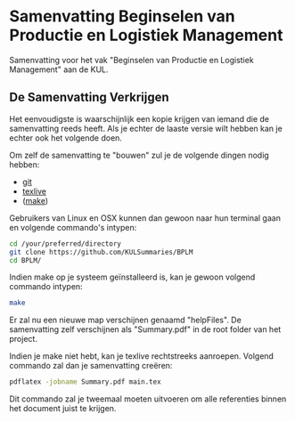 # Samenvatting Beginselen van Productie en Logistiek Management

Samenvatting voor het vak "Beginselen van Productie en Logistiek Management" aan de KUL.

## De Samenvatting Verkrijgen
Het eenvoudigste is waarschijnlijk een kopie krijgen van iemand die de samenvatting reeds heeft. Als je echter de laaste versie wilt hebben kan je echter ook het volgende doen.

Om zelf de samenvatting te "bouwen" zul je de volgende dingen nodig hebben:
* [git](http://www.git-scm.com/)
* [texlive](https://www.tug.org/texlive/)
* ([make](https://www.gnu.org/software/make/))

Gebruikers van Linux en OSX kunnen dan gewoon naar hun terminal gaan en volgende commando's intypen:

``` bash
cd /your/preferred/directory
git clone https://github.com/KULSummaries/BPLM
cd BPLM/
```

Indien make op je systeem geïnstalleerd is, kan je gewoon volgend commando intypen:
```bash
make
```

Er zal nu een nieuwe map verschijnen genaamd "helpFiles". De samenvatting zelf verschijnen als "Summary.pdf" in de root folder van het project.

Indien je make niet hebt, kan je texlive rechtstreeks aanroepen. Volgend commando zal dan je samenvatting creëren:
``` bash
pdflatex -jobname Summary.pdf main.tex
```

Dit commando zal je tweemaal moeten uitvoeren om alle referenties binnen het document juist te krijgen.
